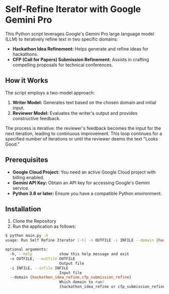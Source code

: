# Self-Refine Iterator with Google Gemini Pro

This Python script leverages Google's Gemini Pro large language model (LLM) to iteratively refine text in two specific domains:

- **Hackathon Idea Refinement:** Helps generate and refine ideas for hackathons.
- **CFP (Call for Papers) Submission Refinement:** Assists in crafting compelling proposals for technical conferences.

## How it Works

The script employs a two-model approach:

1. **Writer Model:** Generates text based on the chosen domain and initial input.
2. **Reviewer Model:** Evaluates the writer's output and provides constructive feedback.

The process is iterative: the reviewer's feedback becomes the input for the next iteration, leading to continuous improvement. This loop continues for a specified number of iterations or until the reviewer deems the text "Looks Good."

## Prerequisites

- **Google Cloud Project:** You need an active Google Cloud project with billing enabled.
- **Gemini API Key:** Obtain an API key for accessing Google's Gemini service.
- **Python 3.8 or later:** Ensure you have a compatible Python environment.

## Installation

1. Clone the Repository
2. Run the application as follows:
```bash 
$ python main.py -h
usage: Run Self Refine Iterator [-h] -o OUTFILE -i INFILE --domain {hackathon_idea_refine,cfp_submission_refine}

optional arguments:
  -h, --help            show this help message and exit
  -o OUTFILE, --outfile OUTFILE
                        Output file
  -i INFILE, --infile INFILE
                        Input file
  --domain {hackathon_idea_refine,cfp_submission_refine}
                        Which domain to run? 
                        (hackathon_idea_refine or cfp_submission_refine)

   ```
